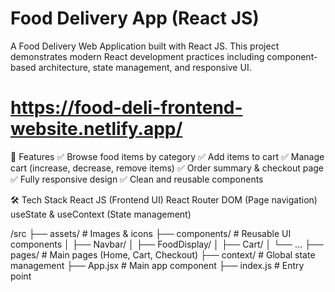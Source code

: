 # Food Delivery App (React JS)

A Food Delivery Web Application built with React JS.
This project demonstrates modern React development practices including component-based architecture, state management, and responsive UI.
# https://food-deli-frontend-website.netlify.app/

🚀 Features
✅ Browse food items by category 
✅ Add items to cart 
✅ Manage cart (increase, decrease, remove items)
✅ Order summary & checkout page 
✅ Fully responsive design
✅ Clean and reusable components

🛠️ Tech Stack
React JS (Frontend UI)
React Router DOM (Page navigation)
useState & useContext (State management)

/src
  ├── assets/          # Images & icons
  ├── components/      # Reusable UI components
  │   ├── Navbar/
  │   ├── FoodDisplay/
  │   ├── Cart/
  │   └── ...
  ├── pages/           # Main pages (Home, Cart, Checkout)
  ├── context/         # Global state management
  ├── App.jsx          # Main app component
  ├── index.js         # Entry point

